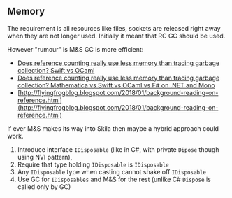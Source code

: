 ﻿## Memory

The requirement is all resources like files, sockets are released right away
when they are not longer used. Initially it meant that RC GC should be used.

However "rumour" is M&S GC is more efficient:

* [Does reference counting really use less memory than tracing garbage collection? Swift vs OCaml
](http://flyingfrogblog.blogspot.com/2017/12/does-reference-counting-really-use-less.html)
* [Does reference counting really use less memory than tracing garbage collection? Mathematica vs Swift vs OCaml vs F# on .NET and Mono
](http://flyingfrogblog.blogspot.com/2017/12/does-reference-counting-really-use-less_26.html)
* [http://flyingfrogblog.blogspot.com/2018/01/background-reading-on-reference.html](http://flyingfrogblog.blogspot.com/2018/01/background-reading-on-reference.html)

If ever M&S makes its way into Skila then maybe a hybrid approach could work.

1. Introduce interface `IDisposable` (like in C#, with private `Dipose` though using NVI pattern),
2. Require that type holding `IDisposable` is `IDisposable`
3. Any `IDisposable` type when casting cannot shake off `IDisposable`
4. Use GC for `IDisposables` and M&S for the rest (unlike C# `Dispose` is called only by GC)
 